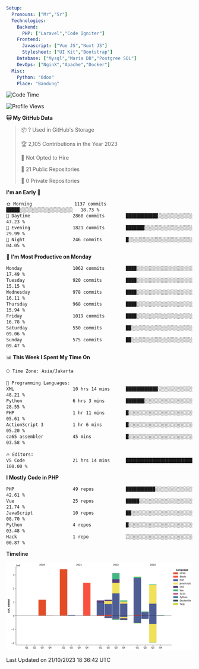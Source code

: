 ```yaml
Setup:
  Pronouns: ["Mr","Sr"]
  Technologies:
    Backend:
      PHP: ["Laravel","Code Igniter"]
    Frontend:
      Javascript: ["Vue JS","Nuxt JS"]
      Stylesheet: ["UI Kit","Bootstrap"]
    Database: ["Mysql","Maria DB","Postgree SQL"]
    DevOps: ["NginX","Apache","Docker"]
  Misc:
    Python: "Odoo"
    Place: "Bandung"
```

<!--START_SECTION:waka-->
![Code Time](http://img.shields.io/badge/Code%20Time-764%20hrs-blue)

![Profile Views](http://img.shields.io/badge/Profile%20Views-5-blue)

**🐱 My GitHub Data** 

> 📦 ? Used in GitHub's Storage 
 > 
> 🏆 2,105 Contributions in the Year 2023
 > 
> 🚫 Not Opted to Hire
 > 
> 📜 21 Public Repositories 
 > 
> 🔑 0 Private Repositories 
 > 
**I'm an Early 🐤** 

```text
🌞 Morning                1137 commits        █████░░░░░░░░░░░░░░░░░░░░   18.73 % 
🌆 Daytime                2868 commits        ████████████░░░░░░░░░░░░░   47.23 % 
🌃 Evening                1821 commits        ███████░░░░░░░░░░░░░░░░░░   29.99 % 
🌙 Night                  246 commits         █░░░░░░░░░░░░░░░░░░░░░░░░   04.05 % 
```
📅 **I'm Most Productive on Monday** 

```text
Monday                   1062 commits        ████░░░░░░░░░░░░░░░░░░░░░   17.49 % 
Tuesday                  920 commits         ████░░░░░░░░░░░░░░░░░░░░░   15.15 % 
Wednesday                978 commits         ████░░░░░░░░░░░░░░░░░░░░░   16.11 % 
Thursday                 968 commits         ████░░░░░░░░░░░░░░░░░░░░░   15.94 % 
Friday                   1019 commits        ████░░░░░░░░░░░░░░░░░░░░░   16.78 % 
Saturday                 550 commits         ██░░░░░░░░░░░░░░░░░░░░░░░   09.06 % 
Sunday                   575 commits         ██░░░░░░░░░░░░░░░░░░░░░░░   09.47 % 
```


📊 **This Week I Spent My Time On** 

```text
🕑︎ Time Zone: Asia/Jakarta

💬 Programming Languages: 
XML                      10 hrs 14 mins      ████████████░░░░░░░░░░░░░   48.21 % 
Python                   6 hrs 3 mins        ███████░░░░░░░░░░░░░░░░░░   28.55 % 
PHP                      1 hr 11 mins        █░░░░░░░░░░░░░░░░░░░░░░░░   05.61 % 
ActionScript 3           1 hr 6 mins         █░░░░░░░░░░░░░░░░░░░░░░░░   05.20 % 
ca65 assembler           45 mins             █░░░░░░░░░░░░░░░░░░░░░░░░   03.58 % 

🔥 Editors: 
VS Code                  21 hrs 14 mins      █████████████████████████   100.00 % 
```

**I Mostly Code in PHP** 

```text
PHP                      49 repos            ███████████░░░░░░░░░░░░░░   42.61 % 
Vue                      25 repos            █████░░░░░░░░░░░░░░░░░░░░   21.74 % 
JavaScript               10 repos            ██░░░░░░░░░░░░░░░░░░░░░░░   08.70 % 
Python                   4 repos             █░░░░░░░░░░░░░░░░░░░░░░░░   03.48 % 
Hack                     1 repo              ░░░░░░░░░░░░░░░░░░░░░░░░░   00.87 % 
```



**Timeline**

![Lines of Code chart](https://raw.githubusercontent.com/vheins/vheins/main/assets/bar_graph.png)


 Last Updated on 21/10/2023 18:36:42 UTC
<!--END_SECTION:waka-->
